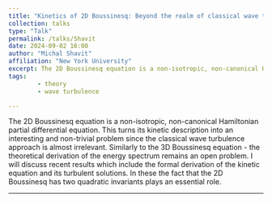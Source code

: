 ```yaml
---
title: "Kinetics of 2D Boussinesq: Beyond the realm of classical wave turbulence"
collection: talks
type: "Talk"
permalink: /talks/Shavit
date: 2024-09-02 16:00
author: "Michal Shavit" 
affiliation: "New York University"
excerpt: The 2D Boussinesq equation is a non-isotropic, non-canonical Hamiltonian partial differential equation. This turns its kinetic description into an interesting and non-trivial problem.
tags:   
        - theory
        - wave turbulence

---
```


The 2D Boussinesq equation is a non-isotropic, non-canonical Hamiltonian partial differential equation. This turns its kinetic description into an interesting and non-trivial problem since the classical wave turbulence approach is almost irrelevant. 
Similarly to the 3D Boussinesq equation - the theoretical derivation of the energy spectrum remains an open problem.  I will discuss recent results which include the formal derivation of the kinetic equation and its turbulent solutions.  In these the fact that the 2D Boussinesq has two quadratic invariants plays an essential role. 

---

